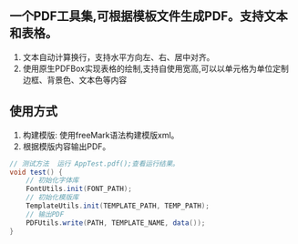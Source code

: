 ## 一个PDF工具集,可根据模板文件生成PDF。支持文本和表格。
1. 文本自动计算换行，支持水平方向左、右、居中对齐。
2. 使用原生PDFBox实现表格的绘制,支持自使用宽高,可以以单元格为单位定制边框、背景色、文本色等内容
## 使用方式
1. 构建模版: 使用freeMark语法构建模版xml。
2. 根据模版内容输出PDF。
```java
// 测试方法  运行 AppTest.pdf();查看运行结果。 
void test() {
    // 初始化字体库
    FontUtils.init(FONT_PATH);
    // 初始化模版库
    TemplateUtils.init(TEMPLATE_PATH, TEMP_PATH);
    // 输出PDF
    PDFUtils.write(PATH, TEMPLATE_NAME, data());
}

```